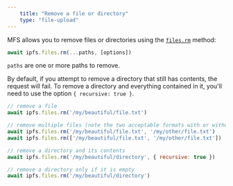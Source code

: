 ```yaml
---
    title: "Remove a file or directory"
    type: "file-upload"
---
```


MFS allows you to remove files or directories using the [`files.rm`](https://github.com/ipfs/js-ipfs/blob/master/docs/core-api/FILES.md#filesrm) method:

```js
await ipfs.files.rm(...paths, [options])
```

`paths` are one or more paths to remove.

By default, if you attempt to remove a directory that still has contents, the request will fail. To remove a directory and everything contained in it, you'll need to use the option `{ recursive: true }`.

```js
// remove a file
await ipfs.files.rm('/my/beautiful/file.txt')

// remove multiple files (note the two acceptable formats with or without [ ])
await ipfs.files.rm('/my/beautiful/file.txt', '/my/other/file.txt')
await ipfs.files.rm(['/my/beautiful/file.txt', '/my/other/file.txt'])

// remove a directory and its contents
await ipfs.files.rm('/my/beautiful/directory', { recursive: true })

// remove a directory only if it is empty
await ipfs.files.rm('/my/beautiful/directory')
```
